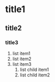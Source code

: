 # title1
## title2
### title3

1. list item1
1. list item2
1. list item3
	1. list child item1
	1. list child item2